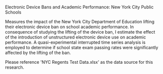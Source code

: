 Electronic Device Bans and Academic Performance: New York City Public Schools

Measures the impact of the New York City Department of Education lifting their electronic device ban on school academic performance. In consequence of studying the lifting of the device ban, I estimate the effect of the introduction of unstructured electronic device use on academic performance. A quasi-experimental interrupted time series analysis is employed to determine if school state exam passing rates were significantly affected by the lifting of the ban. 

Please reference 'NYC Regents Test Data.xlsx' as the data source for this research.

